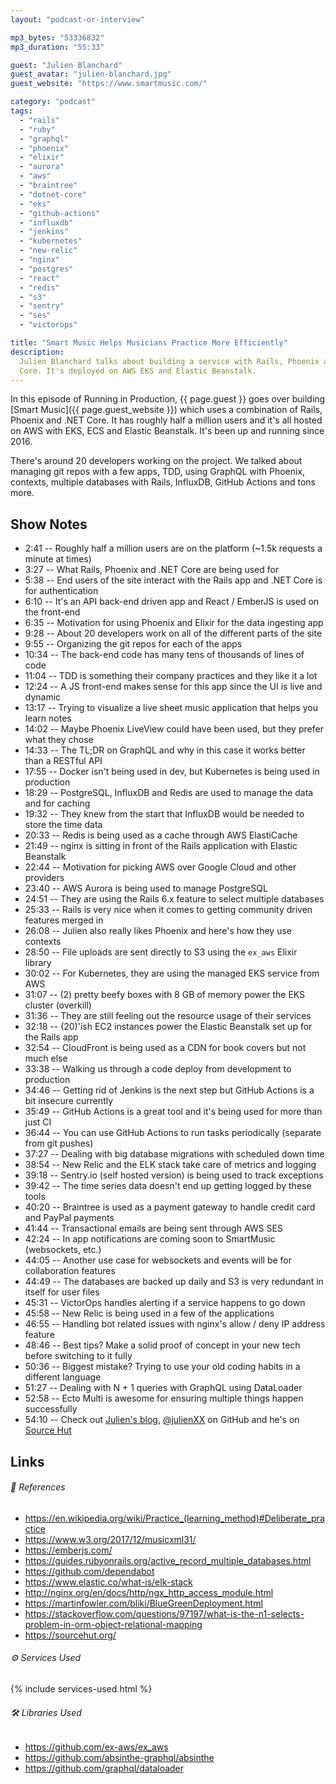 ```yaml
---
layout: "podcast-or-interview"

mp3_bytes: "53336832"
mp3_duration: "55:33"

guest: "Julien Blanchard"
guest_avatar: "julien-blanchard.jpg"
guest_website: "https://www.smartmusic.com/"

category: "podcast"
tags:
  - "rails"
  - "ruby"
  - "graphql"
  - "phoenix"
  - "elixir"
  - "aurora"
  - "aws"
  - "braintree"
  - "dotnet-core"
  - "eks"
  - "github-actions"
  - "influxdb"
  - "jenkins"
  - "kubernetes"
  - "new-relic"
  - "nginx"
  - "postgres"
  - "react"
  - "redis"
  - "s3"
  - "sentry"
  - "ses"
  - "victorops"

title: "Smart Music Helps Musicians Practice More Efficiently"
description:
  Julien Blanchard talks about building a service with Rails, Phoenix and .NET
  Core. It's deployed on AWS EKS and Elastic Beanstalk.
---
```


In this episode of Running in Production, {{ page.guest }} goes over building
[Smart Music]({{ page.guest_website }}) which uses a combination of Rails,
Phoenix and .NET Core. It has roughly half a million users and it's all hosted
on AWS with EKS, ECS and Elastic Beanstalk. It's been up and running since
2016.

There's around 20 developers working on the project. We talked about managing
git repos with a few apps, TDD, using GraphQL with Phoenix, contexts, multiple
databases with Rails, InfluxDB, GitHub Actions and tons more.

## Show Notes

- 2:41 -- Roughly half a million users are on the platform (~1.5k requests a minute at times)
- 3:27 -- What Rails, Phoenix and .NET Core are being used for
- 5:38 -- End users of the site interact with the Rails app and .NET Core is for authentication
- 6:10 -- It's an API back-end driven app and React / EmberJS is used on the front-end
- 6:35 -- Motivation for using Phoenix and Elixir for the data ingesting app
- 9:28 -- About 20 developers work on all of the different parts of the site
- 9:55 -- Organizing the git repos for each of the apps
- 10:34 -- The back-end code has many tens of thousands of lines of code
- 11:04 -- TDD is something their company practices and they like it a lot
- 12:24 -- A JS front-end makes sense for this app since the UI is live and dynamic
- 13:17 -- Trying to visualize a live sheet music application that helps you learn notes
- 14:02 -- Maybe Phoenix LiveView could have been used, but they prefer what they chose
- 14:33 -- The TL;DR on GraphQL and why in this case it works better than a RESTful API
- 17:55 -- Docker isn't being used in dev, but Kubernetes is being used in production
- 18:29 -- PostgreSQL, InfluxDB and Redis are used to manage the data and for caching
- 19:32 -- They knew from the start that InfluxDB would be needed to store the time data
- 20:33 -- Redis is being used as a cache through AWS ElastiCache
- 21:49 -- nginx is sitting in front of the Rails application with Elastic Beanstalk
- 22:44 -- Motivation for picking AWS over Google Cloud and other providers
- 23:40 -- AWS Aurora is being used to manage PostgreSQL
- 24:51 -- They are using the Rails 6.x feature to select multiple databases
- 25:33 -- Rails is very nice when it comes to getting community driven features merged in
- 26:08 -- Julien also really likes Phoenix and here's how they use contexts
- 28:50 -- File uploads are sent directly to S3 using the `ex_aws` Elixir library
- 30:02 -- For Kubernetes, they are using the managed EKS service from AWS
- 31:07 -- (2) pretty beefy boxes with 8 GB of memory power the EKS cluster (overkill)
- 31:36 -- They are still feeling out the resource usage of their services
- 32:18 -- (20)'ish EC2 instances power the Elastic Beanstalk set up for the Rails app
- 32:54 -- CloudFront is being used as a CDN for book covers but not much else
- 33:38 -- Walking us through a code deploy from development to production
- 34:46 -- Getting rid of Jenkins is the next step but GitHub Actions is a bit insecure currently
- 35:49 -- GitHub Actions is a great tool and it's being used for more than just CI
- 36:44 -- You can use GitHub Actions to run tasks periodically (separate from git pushes)
- 37:27 -- Dealing with big database migrations with scheduled down time
- 38:54 -- New Relic and the ELK stack take care of metrics and logging
- 39:18 -- Sentry.io (self hosted version) is being used to track exceptions
- 39:42 -- The time series data doesn't end up getting logged by these tools
- 40:20 -- Braintree is used as a payment gateway to handle credit card and PayPal payments
- 41:44 -- Transactional emails are being sent through AWS SES
- 42:24 -- In app notifications are coming soon to SmartMusic (websockets, etc.)
- 44:05 -- Another use case for websockets and events will be for collaboration features
- 44:49 -- The databases are backed up daily and S3 is very redundant in itself for user files
- 45:31 -- VictorOps handles alerting if a service happens to go down
- 45:58 -- New Relic is being used in a few of the applications
- 46:55 -- Handling bot related issues with nginx's allow / deny IP address feature
- 48:46 -- Best tips? Make a solid proof of concept in your new tech before switching to it fully
- 50:36 -- Biggest mistake? Trying to use your old coding habits in a different language
- 51:27 -- Dealing with N + 1 queries with GraphQL using DataLoader 
- 52:58 -- Ecto Multi is awesome for ensuring multiple things happen successfully
- 54:10 -- Check out [Julien's blog](http://julienblanchard.com/), [@julienXX](https://github.com/julienXX) on GitHub and he's on [Source Hut](https://git.sr.ht/~julienxx/)

## Links

###### 📄 References

- <https://en.wikipedia.org/wiki/Practice_(learning_method)#Deliberate_practice>
- <https://www.w3.org/2017/12/musicxml31/>
- <https://emberjs.com/>
- <https://guides.rubyonrails.org/active_record_multiple_databases.html>
- <https://github.com/dependabot>
- <https://www.elastic.co/what-is/elk-stack>
- <http://nginx.org/en/docs/http/ngx_http_access_module.html>
- <https://martinfowler.com/bliki/BlueGreenDeployment.html>
- <https://stackoverflow.com/questions/97197/what-is-the-n1-selects-problem-in-orm-object-relational-mapping>
- <https://sourcehut.org/>

###### ⚙️ Services Used

{% include services-used.html %}

###### 🛠 Libraries Used

- <https://github.com/ex-aws/ex_aws>
- <https://github.com/absinthe-graphql/absinthe>
- <https://github.com/graphql/dataloader>
